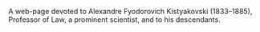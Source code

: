 A web-page devoted to Alexandre Fyodorovich Kistyakovski (1833–1885), Professor of Law, a prominent scientist, and to his descendants. 
